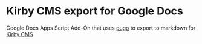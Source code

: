 Kirby CMS export for Google Docs
=============================

Google Docs Apps Script Add-On that uses [pugo](https://github.com/tklevenz/pugo.co) to export to markdown for [Kirby CMS](https://getkirby.com/)
